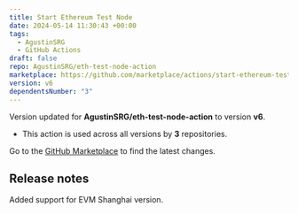 ```yaml
---
title: Start Ethereum Test Node
date: 2024-05-14 11:30:43 +00:00
tags:
  - AgustinSRG
  - GitHub Actions
draft: false
repo: AgustinSRG/eth-test-node-action
marketplace: https://github.com/marketplace/actions/start-ethereum-test-node
version: v6
dependentsNumber: "3"
---
```



Version updated for **AgustinSRG/eth-test-node-action** to version **v6**.
- This action is used across all versions by **3** repositories.

Go to the [GitHub Marketplace](https://github.com/marketplace/actions/start-ethereum-test-node) to find the latest changes.

## Release notes

Added support for EVM Shanghai version.
